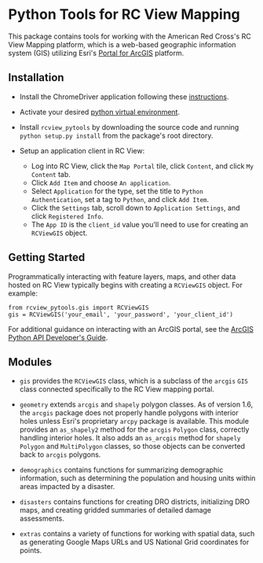 # Python Tools for RC View Mapping

This package contains tools for working with the American Red Cross's RC View Mapping platform, which is a web-based geographic information system (GIS) utilizing Esri's [Portal for ArcGIS](https://enterprise.arcgis.com/en/portal) platform.

## Installation

* Install the ChromeDriver application following these [instructions](https://sites.google.com/a/chromium.org/chromedriver/getting-started).

* Activate your desired [python virtual environment](https://docs.python.org/3/tutorial/venv.html).

* Install `rcview_pytools` by downloading the source code and running `python setup.py install` from the package's root directory.

* Setup an application client in RC View:
  * Log into RC View, click the `Map Portal` tile, click `Content`, and click `My Content` tab.
  * Click `Add Item` and choose `An application`.
  * Select `Application` for the type, set the title to `Python Authentication`, set a tag to `Python`, and click `Add Item`.
  * Click the `Settings` tab, scroll down to `Application Settings`, and click `Registered Info`.
  * The `App ID` is the `client_id` value you'll need to use for creating an `RCViewGIS` object.

## Getting Started

Programmatically interacting with feature layers, maps, and other data hosted on RC View typically begins with creating a `RCViewGIS` object. For example:

    from rcview_pytools.gis import RCViewGIS
    gis = RCViewGIS('your_email', 'your_password', 'your_client_id')

For additional guidance on interacting with an ArcGIS portal, see the [ArcGIS Python API Developer's Guide](https://developers.arcgis.com/python/guide).

## Modules

* `gis` provides the `RCViewGIS` class, which is a subclass of the `arcgis` `GIS` class connected specifically to the RC View mapping portal.

* `geometry` extends `arcgis` and `shapely` polygon classes. As of version 1.6, the `arcgis` package does not properly handle polygons with interior holes unless Esri's proprietary `arcpy` package is available. This module provides an `as_shapely2` method for the `arcgis` `Polygon` class, correctly handling interior holes. It also adds an `as_arcgis` method for `shapely` `Polygon` and `MultiPolygon` classes, so those objects can be converted back to `arcgis` polygons.

* `demographics` contains functions for summarizing demographic information, such as determining the population and housing units within areas impacted by a disaster.

* `disasters` contains functions for creating DRO districts, initializing DRO maps, and creating gridded summaries of detailed damage assessments.

* `extras` contains a variety of functions for working with spatial data, such as generating Google Maps URLs and US National Grid coordinates for points.
